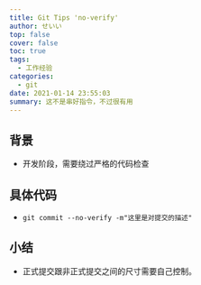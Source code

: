 ```yaml
---
title: Git Tips 'no-verify'
author: せいい
top: false
cover: false
toc: true
tags:
  - 工作经验
categories:
  - git
date: 2021-01-14 23:55:03
summary: 这不是串好指令，不过很有用
---
```


## 背景
* 开发阶段，需要绕过严格的代码检查

## 具体代码
* `git commit --no-verify -m"这里是对提交的描述" `

## 小结
* 正式提交跟非正式提交之间的尺寸需要自己控制。
